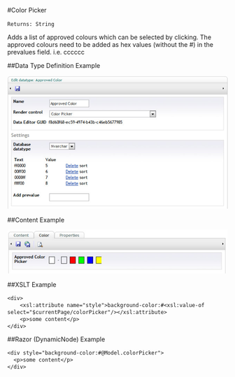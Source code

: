 #Color Picker

`Returns: String`

Adds a list of approved colours which can be selected by clicking. The approved colours need to be added as hex values (without the #) in the prevalues field. i.e. cccccc

##Data Type Definition Example

![Approved Color Data Type Definition](images/Color-Picker-DataType.jpg?raw=true)

##Content Example

![Approved Color Data Type Definition](images/Color-Picker-Content.jpg?raw=true)

##XSLT Example

	<div>
		<xsl:attribute name="style">background-color:#<xsl:value-of select="$currentPage/colorPicker"/></xsl:attribute>
		<p>some content</p>
	</div>

##Razor (DynamicNode) Example

	<div style="background-color:#@Model.colorPicker">
	  <p>some content</p>
	</div>